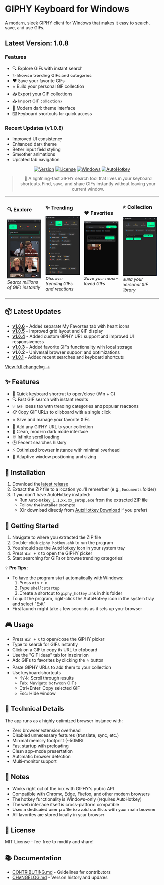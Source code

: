 # GIPHY Keyboard for Windows

A modern, sleek GIPHY client for Windows that makes it easy to search, save, and use GIFs.

## Latest Version: 1.0.8

### Features
- 🔍 Explore GIFs with instant search
- ✨ Browse trending GIFs and categories
- ❤️ Save your favorite GIFs
- ⭐ Build your personal GIF collection
- 📥 Export your GIF collections
- 📤 Import GIF collections
- 🎨 Modern dark theme interface
- ⌨️ Keyboard shortcuts for quick access

### Recent Updates (v1.0.8)
- Improved UI consistency
- Enhanced dark theme
- Better input field styling
- Smoother animations
- Updated tab navigation

<div align="center">

[![Version](https://img.shields.io/badge/version-1.0.6-blue.svg)](https://github.com/JWCow/GIPHYKEYBOARD-for-Windows/releases)
[![License](https://img.shields.io/badge/license-MIT-green.svg)](LICENSE)
[![Windows](https://img.shields.io/badge/platform-Windows-lightgrey.svg)](https://github.com/JWCow/GIPHYKEYBOARD-for-Windows)
[![AutoHotkey](https://img.shields.io/badge/AutoHotkey-1.1-red.svg)](https://www.autohotkey.com/)

> 🚀 A lightning-fast GIPHY search tool that lives in your keyboard shortcuts. Find, save, and share GIFs instantly without leaving your current window.

<table>
<tr>
<td width="25%">

### 🔍 Explore
![Explore Tab](screenshots/explore.png)
*Search millions of GIFs instantly*

</td>
<td width="25%">

### ✨ Trending
![Trending Tab](screenshots/trending.png)
*Discover trending GIFs and reactions*

</td>
<td width="25%">

### ❤️ Favorites
![Favorites Tab](screenshots/favorites.png)
*Save your most-loved GIFs*

</td>
<td width="25%">

### ⭐ Collection
![Collection Tab](screenshots/collection.png)
*Build your personal GIF library*

</td>
</tr>
</table>

</div>

## 📦 Latest Updates

- **[v1.0.6](https://github.com/JWCow/GIPHYKEYBOARD-for-Windows/releases/tag/v1.0.6)** - Added separate My Favorites tab with heart icons
- **[v1.0.5](https://github.com/JWCow/GIPHYKEYBOARD-for-Windows/releases/tag/v1.0.5)** - Improved grid layout and GIF display
- **[v1.0.4](https://github.com/JWCow/GIPHYKEYBOARD-for-Windows/releases/tag/v1.0.4)** - Added custom GIPHY URL support and improved UI responsiveness
- **[v1.0.3](https://github.com/JWCow/GIPHYKEYBOARD-for-Windows/releases/tag/v1.0.3)** - Added favorite GIFs functionality with local storage
- **[v1.0.2](https://github.com/JWCow/GIPHYKEYBOARD-for-Windows/releases/tag/v1.0.2)** - Universal browser support and optimizations
- **[v1.0.1](https://github.com/JWCow/GIPHYKEYBOARD-for-Windows/releases/tag/v1.0.1)** - Added recent searches and keyboard shortcuts

[View full changelog →](CHANGELOG.md)

## ✨ Features

* 🎯 Quick keyboard shortcut to open/close (Win + C)
* 🔍 Fast GIF search with instant results
* 💡 GIF Ideas tab with trending categories and popular reactions
* 📋 Copy GIF URLs to clipboard with a single click
* ⭐ Save and manage your favorite GIFs
* 🔗 Add any GIPHY URL to your collection
* 🌙 Clean, modern dark mode interface
* ♾️ Infinite scroll loading
* 🕒 Recent searches history
* ⚡ Optimized browser instance with minimal overhead
* 🎨 Adaptive window positioning and sizing

## 🚀 Installation

1. Download the [latest release](https://github.com/JWCow/GIPHYKEYBOARD-for-Windows/releases/latest)
2. Extract the ZIP file to a location you'll remember (e.g., `Documents` folder)
3. If you don't have AutoHotkey installed:
   - Run `AutoHotkey_1.1.xx.xx_setup.exe` from the extracted ZIP file
   - Follow the installer prompts
   - (Or download directly from [AutoHotkey Download](https://www.autohotkey.com/download/) if you prefer)

## 🎯 Getting Started

1. Navigate to where you extracted the ZIP file
2. Double-click `giphy_hotkey.ahk` to run the program
3. You should see the AutoHotkey icon in your system tray
4. Press `Win + C` to open the GIPHY picker
5. Start searching for GIFs or browse trending categories!

💡 **Pro Tips:**
- To have the program start automatically with Windows:
  1. Press `Win + R`
  2. Type `shell:startup`
  3. Create a shortcut to `giphy_hotkey.ahk` in this folder
- To quit the program, right-click the AutoHotkey icon in the system tray and select "Exit"
- First launch might take a few seconds as it sets up your browser

## 🎮 Usage

* Press `Win + C` to open/close the GIPHY picker
* Type to search for GIFs instantly
* Click on a GIF to copy its URL to clipboard
* Use the "GIF Ideas" tab for inspiration
* Add GIFs to favorites by clicking the ⭐ button
* Paste GIPHY URLs to add them to your collection
* Use keyboard shortcuts:
  * ↑/↓: Scroll through results
  * Tab: Navigate between GIFs
  * Ctrl+Enter: Copy selected GIF
  * Esc: Hide window

## 📝️ Technical Details

The app runs as a highly optimized browser instance with:
* Zero browser extension overhead
* Disabled unnecessary features (translate, sync, etc.)
* Minimal memory footprint (~50MB)
* Fast startup with preloading
* Clean app-mode presentation
* Automatic browser detection
* Multi-monitor support

## 📝 Notes

* Works right out of the box with GIPHY's public API
* Compatible with Chrome, Edge, Firefox, and other modern browsers
* The hotkey functionality is Windows-only (requires AutoHotkey)
* The web interface itself is cross-platform compatible
* Uses a dedicated user profile to avoid conflicts with your main browser
* All favorites are stored locally in your browser

## 📜 License

MIT License - feel free to modify and share!

## 📚 Documentation

* [CONTRIBUTING.md](CONTRIBUTING.md) - Guidelines for contributors
* [CHANGELOG.md](CHANGELOG.md) - Version history and updates
